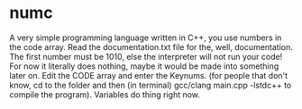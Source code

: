 # numc
A very simple programming language written in C++, you use numbers in the code array.
Read the documentation.txt file for the, well, documentation. The first number must be 1010,
else the interpreter will not run your code!  For now it literally does nothing, maybe it would be made into something later on. Edit the CODE array and enter the Keynums. (for people that don't know, cd to the folder and then (in terminal) gcc/clang main.cpp -lstdc++ to compile the program). Variables do thing right now.
